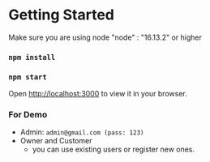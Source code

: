 # Getting Started

Make sure you are using node "node" : "16.13.2" or higher

### `npm install`

### `npm start`

Open [http://localhost:3000](http://localhost:3000) to view it in your browser.

### For Demo

- Admin: `admin@gmail.com (pass: 123)`
- Owner and Customer
  - you can use existing users or register new ones.
